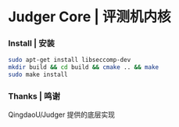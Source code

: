 # Judger Core | 评测机内核

### Install | 安装
```bash
sudo apt-get install libseccomp-dev
mkdir build && cd build && cmake .. && make
sudo make install
```

### Thanks | 鸣谢
QingdaoU/Judger 提供的底层实现

